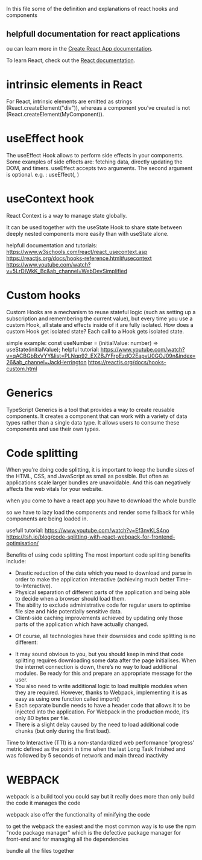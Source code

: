 In this file some of the definition and explanations of react hooks and components 

## helpfull documentation for react applications
ou can learn more in the [Create React App documentation](https://facebook.github.io/create-react-app/docs/getting-started).

To learn React, check out the [React documentation](https://reactjs.org/).

# intrinsic elements in React
For React, intrinsic elements are emitted as strings (React.createElement("div")), whereas a component you’ve created is not (React.createElement(MyComponent)).

# useEffect hook 
The useEffect Hook allows to perform side effects in your components.
Some examples of side effects are: fetching data, directly updating the DOM, and timers.
useEffect accepts two arguments. The second argument is optional.
e.g. : useEffect(<function>, <dependency>)


# useContext hook
React Context is a way to manage state globally.

It can be used together with the useState Hook to share state between deeply nested components more easily than with useState alone.

helpfull documentation and tutorials:
https://www.w3schools.com/react/react_usecontext.asp
https://reactjs.org/docs/hooks-reference.html#usecontext
https://www.youtube.com/watch?v=5LrDIWkK_Bc&ab_channel=WebDevSimplified

# Custom hooks
Custom Hooks are a mechanism to reuse stateful logic (such as setting up a subscription and remembering the current value), but every time you use a custom Hook, all state and effects inside of it are fully isolated. How does a custom Hook get isolated state? Each call to a Hook gets isolated state.

simple example:
const useNumber = (initialValue: number) => useState<number>(initialValue);
helpful tutorial: 
https://www.youtube.com/watch?v=qACBGbBxVYY&list=PLNqp92_EXZBJYFrpEzdO2EapvU0GOJ09n&index=26&ab_channel=JackHerrington
https://reactjs.org/docs/hooks-custom.html

# Generics
TypeScript Generics is a tool that provides a way to create reusable components. It creates a component that can work with a variety of data types rather than a single data type. It allows users to consume these components and use their own types.

# Code splitting 

When you're doing code splitting, it is important to keep the bundle sizes of the HTML, CSS, and JavaScript as small as possible. But often as applications scale larger bundles are unavoidable. And this can negatively affects the web vitals for your website.

when you come to have a react app you have to download the whole bundle 

so we have to lazy load the components and render some fallback for while components are being loaded in.

usefull tutorial:
https://www.youtube.com/watch?v=Ef3nvKLS4no
https://tsh.io/blog/code-splitting-with-react-webpack-for-frontend-optimisation/

Benefits of using code splitting
The most important code splitting benefits include:

- Drastic reduction of the data which you need to download and parse in order to make the application interactive (achieving much better Time-to-Interactive).
 - Physical separation of different parts of the application and being able to decide when a browser should load them.
- The ability to exclude administrative code for regular users to optimise file size and hide potentially sensitive data.
- Client-side caching improvements achieved by updating only those parts of the application which have actually changed.

 * Of course, all technologies have their downsides and code splitting is no different:

- It may sound obvious to you, but you should keep in mind that code splitting requires downloading some data after the page initialises. When the internet connection is down, there’s no way to load additional modules. Be ready for this and prepare an appropriate message for the user.
- You also need to write additional logic to load multiple modules when they are required. However, thanks to Webpack, implementing it is as easy as using one function called import()
- Each separate bundle needs to have a header code that allows it to be injected into the application. For Webpack in the production mode, it’s only 80 bytes per file.
- There is a slight delay caused by the need to load additional code chunks (but only during the first load).


Time to Interactive (TTI) is a non-standardized web performance 'progress' metric defined as the point in time when the last Long Task finished and was followed by 5 seconds of network and main thread inactivity

# WEBPACK
webpack is a build tool you could say but it really does more than only build the code it manages the code

webpack also offer the functionality of minifying the code

to get the webpack the easiest and the most common way is to use the npm "node package manager" which is the defective package manager for front-end and for managing all the dependencies 

bundle all the files together 